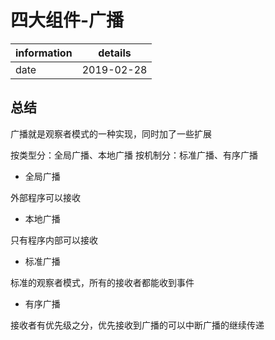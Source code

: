 # 四大组件-广播

information | details
------------|--------
date | 2019-02-28

## 总结

广播就是观察者模式的一种实现，同时加了一些扩展

按类型分：全局广播、本地广播
按机制分：标准广播、有序广播

- 全局广播

外部程序可以接收

- 本地广播

只有程序内部可以接收

- 标准广播

标准的观察者模式，所有的接收者都能收到事件

- 有序广播

接收者有优先级之分，优先接收到广播的可以中断广播的继续传递
